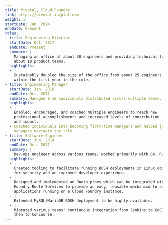 ```yaml
---
title: Pivotal, Cloud Foundry
link: https://pivotal.io/platform
weight: 1
startDate: Jun. 2014
endDate: Present
roles:
- title: Engineering Director
  startDate: Oct. 2017
  endDate: Present
  summary: |
    Managing an office of about 50 engineers and providing technical leadership to
    about 10 product teams.
  highlights:
  - |
    Sustainably doubled the size of the office from about 25 engineers to about 50
    within the first year in the role.
- title: Engineering Manager
  startDate: Jan. 2016
  endDate: Oct. 2017
  summary: Managed 8-10 individuals distributed across multiple teams.
  highlights:
  - |
    Enabled, encouraged, and coached multiple engineers to reach new
    professional accomplishments and increased levels of contribution
    and impact.
  - Coached individuals into becoming first-time managers and helped junior
    managers navigate the role.
- title: Software Engineer
  startDate: Jun. 2014
  endDate: Oct. 2017
  summary: |
    Dev-ops engineer across various teams; worked primarily with Go, Ruby and Bash.
  highlights:
  - |
    Created tooling to facilitate running BOSH deployments in Linux containers
    for security and an improved developer experience.
  - |
    Designed and implemented an OAuth proxy which can be integrated with Cloud
    Foundry Route Services to provide an easy, reusable mechanism to secure
    applications running on a Cloud Foundry instance.
  - |
    Extended MySQL/MariaDB BOSH deployment to be highly-available.
  - |
    Migrated various teams' continuous integration from Jenkins to GoCD and
    then to Concourse.
---
```

